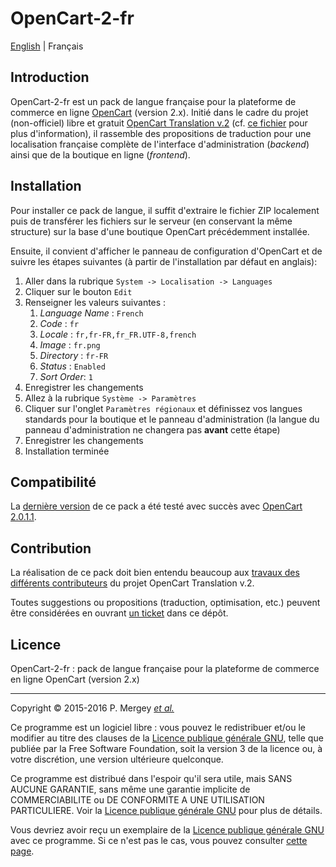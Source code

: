 # OpenCart-2-fr

[English](README.md) | Français

## Introduction

OpenCart-2-fr est un pack de langue française pour la plateforme de commerce en ligne [OpenCart](http://www.opencart.com/) (version 2.x). Initié dans le cadre du projet (non-officiel) libre et gratuit [OpenCart Translation v.2](https://crowdin.com/project/opencart-translation-v2) (cf. [ce fichier](readme.txt) pour plus d'information), il rassemble des propositions de traduction pour une localisation française complète de l'interface d'administration (*backend*) ainsi que de la boutique en ligne (*frontend*).

## Installation

Pour installer ce pack de langue, il suffit d'extraire le fichier ZIP localement puis de transférer les fichiers sur le serveur (en conservant la même structure) sur la base d'une boutique OpenCart précédemment installée.

Ensuite, il convient d'afficher le panneau de configuration d'OpenCart et de suivre les étapes suivantes (à partir de l'installation par défaut en anglais):

1. Aller dans la rubrique `System -> Localisation -> Languages`
2. Cliquer sur le bouton `Edit`
3. Renseigner les valeurs suivantes :
   1. *Language Name* : `French`
   2. *Code* : `fr`
   3. *Locale* : `fr,fr-FR,fr_FR.UTF-8,french`
   4. *Image* : `fr.png`
   5. *Directory* : `fr-FR`
   6. *Status* : `Enabled`
   7. *Sort Order*: `1`
4. Enregistrer les changements
5. Allez à la rubrique `Système -> Paramètres`
6. Cliquer sur l'onglet `Paramètres régionaux` et définissez vos langues standards pour la boutique et le panneau d'administration (la langue du panneau d'administration ne changera pas **avant** cette étape)
7. Enregistrer les changements
8. Installation terminée

## Compatibilité

La [dernière version](https://github.com/GizMecano/opencart-2-fr/releases/latest) de ce pack a été testé avec succès avec [OpenCart 2.0.1.1](https://github.com/opencart/opencart/releases/tag/2.0.1.1).

## Contribution

La réalisation de ce pack doit bien entendu beaucoup aux [travaux des différents contributeurs](https://crowdin.com/project/opencart-translation-v2/fr/activity) du projet OpenCart Translation v.2.

Toutes suggestions ou propositions (traduction, optimisation, etc.) peuvent être considérées en ouvrant [un ticket](https://github.com/GizMecano/opencart-2-fr/issues) dans ce dépôt.

## Licence

OpenCart-2-fr : pack de langue française pour la plateforme de commerce en ligne OpenCart (version 2.x)

---

Copyright © 2015-2016 P. Mergey [*et al.*](#contribution)

Ce programme est un logiciel libre : vous pouvez le redistribuer et/ou le modifier au titre des clauses de la [Licence publique générale GNU](LICENSE), telle que publiée par la Free Software Foundation, soit la version 3 de la licence ou, à votre discrétion, une version ultérieure quelconque.

Ce programme est distribué dans l'espoir qu'il sera utile, mais SANS AUCUNE GARANTIE, sans même une garantie implicite de COMMERCIABILITE ou DE CONFORMITE A UNE UTILISATION PARTICULIERE. Voir la [Licence publique générale GNU](LICENSE) pour plus de détails.

Vous devriez avoir reçu un exemplaire de la [Licence publique générale GNU](LICENSE) avec ce programme. Si ce n'est pas le cas, vous pouvez consulter [cette page](http://www.gnu.org/licenses/gpl-3.0.txt).
